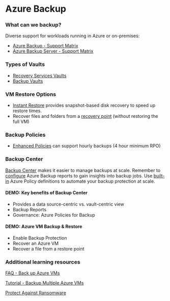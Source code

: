 # Azure Backup

### What can we backup?

Diverse support for workloads running in Azure or on-premises:

- [Azure Backup - Support Matrix](https://docs.microsoft.com/en-us/azure/backup/backup-support-matrix)
- [Azure Backup Server - Support Matrix](https://docs.microsoft.com/en-us/azure/backup/backup-mabs-protection-matrix)
   
### Types of Vaults
- [Recovery Services Vaults](https://docs.microsoft.com/en-us/azure/backup/backup-azure-recovery-services-vault-overview)
- [Backup Vaults](https://docs.microsoft.com/en-us/azure/backup/backup-vault-overview)

### VM Restore Options
  - [Instant Restore](https://docs.microsoft.com/en-us/azure/backup/backup-instant-restore-capability) provides snapshot-based disk recovery to speed up restore times.
  - Recover files and folders from a [recovery point](https://docs.microsoft.com/en-us/azure/backup/backup-azure-restore-files-from-vm) (without restoring the full VM)

### Backup Policies
  - [Enhanced Policies](https://docs.microsoft.com/en-us/azure/backup/backup-azure-vms-enhanced-policy) can support hourly backups (4 hour minimum RPO)

### Backup Center

[Backup Center](https://docs.microsoft.com/en-us/azure/backup/backup-overview#what-can-i-back-up) makes it easier to manage backups at scale.  Remember to [configure](https://docs.microsoft.com/en-us/azure/backup/configure-reports) Azure Backup reports to gain insights into backup jobs. Use [built-in](https://docs.microsoft.com/en-us/azure/backup/azure-policy-configure-diagnostics) Azure Policy definitions to automate your backup protection at scale.

#### DEMO: Key benefits of Backup Center

- Provides a data source-centric vs. vault-centric view 
- Backup Reports
- Governance: Azure Policies for Backup 

#### DEMO: Azure VM Backup & Restore 

- Enable Backup Protection
- Recover an Azure VM
- Recover a file from a restore point

### Additional learning resources

[FAQ - Back up Azure VMs](https://docs.microsoft.com/en-us/azure/backup/backup-azure-vm-backup-faq)

[Tutorial - Backup Multiple Azure VMs](https://docs.microsoft.com/en-us/azure/backup/tutorial-backup-vm-at-scale)

[Protect Against Ransomware](https://docs.microsoft.com/en-us/azure/security/fundamentals/backup-plan-to-protect-against-ransomware)